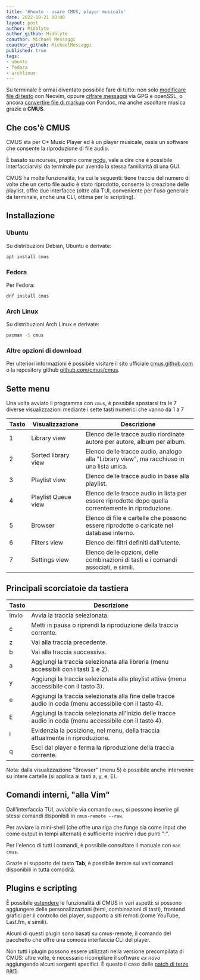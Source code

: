```yaml
---
title: '#howto - usare CMUS, player musicale'
date: 2022-10-21 00:00
layout: post
author: Midblyte
author_github: Midblyte
coauthor: Michael Messaggi
coauthor_github: MichaelMessaggi
published: true
tags:
- ubuntu
- fedora
- archlinux
---
```


Su terminale è ormai diventato possibile fare di tutto: non solo [modificare file di testo](https://linuxhub.it/articles/howto-installare-e-usare-neovim) con Neovim, oppure [cifrare messaggi](https://linuxhub.it/articles/cifrare-messaggi) via GPG e openSSL, o ancora [convertire file di markup](https://linuxhub.it/articles/howto-convertire-i-formati-con-pandoc) con Pandoc, ma anche ascoltare musica grazie a **CMUS**.


## Che cos'è CMUS

CMUS sta per C* Music Player ed è un player musicale, ossia un software che consente la riproduzione di file audio.

È basato su ncurses, proprio come [ncdu](howto-gestire-file-e-cartelle-pesanti-con-ncdu), vale a dire che è possibile interfacciarvisi da terminale pur avendo la stessa familiarità di una GUI.

CMUS ha molte funzionalità, tra cui le seguenti: tiene traccia del numero di volte che un certo file audio è stato riprodotto, consente la creazione delle playlist, offre due interfacce (oltre alla TUI, conveniente per l'uso generale da terminale, anche una CLI, ottima per lo scripting).


## Installazione

### Ubuntu

Su distribuzioni Debian, Ubuntu e derivate:

```bash
apt install cmus
```

### Fedora

Per Fedora:

```bash
dnf install cmus
```

### Arch Linux

Su distribuzioni Arch Linux e derivate:

```bash
pacman -S cmus
```

### Altre opzioni di download

Per ulteriori informazioni è possibile visitare il sito ufficiale [cmus.github.com](https://cmus.github.io/#download) o la repository github [github.com/cmus/cmus](https://github.com/cmus/cmus).


## Sette menu

Una volta avviato il programma con `cmus`, è possibile spostarsi tra le 7 diverse visualizzazioni mediante i sette tasti numerici che vanno da 1 a 7

| Tasto | Visualizzazione     | Descrizione                                                                                         |
|-------|---------------------|-----------------------------------------------------------------------------------------------------|
| 1     | Library view        | Elenco delle tracce audio riordinate autore per autore, album per album.                            |
| 2     | Sorted library view | Elenco delle tracce audio, analogo alla "Library view", ma racchiuso in una lista unica.            |
| 3     | Playlist view       | Elenco delle tracce audio in base alla playlist.                                                    |
| 4     | Playlist Queue view | Elenco delle tracce audio in lista per essere riprodotte dopo quella correntemente in riproduzione. |
| 5     | Browser             | Elenco di file e cartelle che possono essere riprodotte o caricate nel database interno.            |
| 6     | Filters view        | Elenco dei filtri definiti dall'utente.                                                             |
| 7     | Settings view       | Elenco delle opzioni, delle combinazioni di tasti e i comandi associati, e simili.                  |


## Principali scorciatoie da tastiera

| Tasto | Descrizione                                                                                              |
|-------|----------------------------------------------------------------------------------------------------------|
| Invio | Avvia la traccia selezionata.                                                                            |
| c     | Metti in pausa o riprendi la riproduzione della traccia corrente.                                        |
| z     | Vai alla traccia precedente.                                                                             |
| b     | Vai alla traccia successiva.                                                                             |
| a     | Aggiungi la traccia selezionata alla libreria (menu accessibili con i tasti 1 e 2).                      |
| y     | Aggiungi la traccia selezionata alla playlist attiva (menu accessibile con il tasto 3).                  |
| e     | Aggiungi la traccia selezionata alla fine delle tracce audio in coda (menu accessibile con il tasto 4).  |
| E     | Aggiungi la traccia selezionata all'inizio delle tracce audio in coda (menu accessibile con il tasto 4). |
| i     | Evidenzia la posizione, nel menu, della traccia attualmente in riproduzione.                             |
| q     | Esci dal player e ferma la riproduzione della traccia corrente.                                          |

Nota: dalla visualizzazione "Browser" (menu 5) è possibile anche intervenire su intere cartelle (si applica ai tasti a, y, e, E).


## Comandi interni, "alla Vim"

Dall'interfaccia TUI, avviabile via comando `cmus`, si possono inserire gli stessi comandi disponibili in `cmus-remote --raw`.

Per avviare la mini-shell (che offre una riga che funge sia come input che come output in tempi alternati) è sufficiente inserire i due punti ":".

Per l'elenco di tutti i comandi, è possibile consultare il manuale con `man cmus`.

Grazie al supporto del tasto **Tab**, è possibile iterare sui vari comandi disponibili in tutta comodità.


## Plugins e scripting

È possibile [estendere](https://github.com/cmus/cmus/wiki) le funzionalità di CMUS in vari aspetti: si possono aggiungere delle personalizzazioni (temi, combinazioni di tasti), frontend grafici per il controllo del player, supporto a siti remoti (come YouTube, Last.fm, e simili).

Alcuni di questi plugin sono basati su cmus-remote, il comando del pacchetto che offre una comoda interfaccia CLI del player.

Non tutti i plugin possono essere utilizzati nella versione precompilata di CMUS: altre volte, è necessario ricompilare il software <i>ex novo</i> aggiungendo alcuni sorgenti specifici. È questo il caso delle [patch di terze parti](https://github.com/cmus/cmus/wiki/external-patches).
